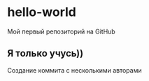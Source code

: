# hello-world
Мой первый репозиторий на GitHub

Я только учусь))
-------------------------
Создание коммита с несколькими авторами

